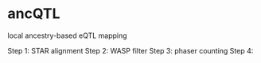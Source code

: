 # ancQTL
local ancestry-based eQTL mapping

Step 1: 
STAR alignment 
Step 2:
WASP filter
Step 3:
phaser counting
Step 4:

